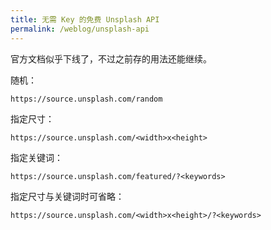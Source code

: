 ```yaml
---
title: 无需 Key 的免费 Unsplash API
permalink: /weblog/unsplash-api
---
```


官方文档似乎下线了，不过之前存的用法还能继续。

<!-- more -->

随机：

```
https://source.unsplash.com/random
```

指定尺寸：

```
https://source.unsplash.com/<width>x<height>
```

指定关键词：

```
https://source.unsplash.com/featured/?<keywords>
```

指定尺寸与关键词时可省略：

```
https://source.unsplash.com/<width>x<height>/?<keywords>
```
